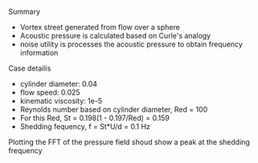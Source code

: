 Summary
- Vortex street generated from flow over a sphere
- Acoustic pressure is calculated based on Curle's analogy
- noise utility is processes the acoustic pressure to obtain frequency information

Case detailis
- cylinder diameter: 0.04
- flow speed: 0.025
- kinematic viscosity: 1e-5
- Reynolds number based on cylinder diameter, Red = 100
- For this Red, St = 0.198(1 - 0.197/Red) = 0.159
- Shedding fequency, f = St*U/d = 0.1 Hz

Plotting the FFT of the pressure field shoud show a peak at the shedding
frequency
